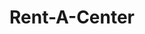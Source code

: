 ---
title: "Rent-A-Center"
url: /council-bluffs/rent-a-center-west-broadway/
shop: storage rental
---
